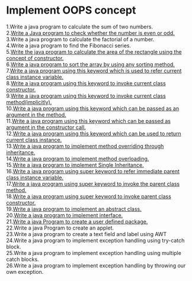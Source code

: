 # Implement OOPS concept

1.Write a java program to calculate the sum of two numbers.<br>
2.[Write a Java program to check whether the number is even or odd.](https://github.com/ProshantaDebnath/Java/blob/main/2.Write%20a%20Java%20program%20to%20check%20whether%20the%20number%20is%20even%20or%20odd.java)<br>
3.Write a java program to calculate the factorial of a number.<br>
4.Write a java program to find the Fibonacci series.<br>
5.[Write the java program to calculate the area of the rectangle using the concept of constructor.](https://github.com/ProshantaDebnath/Java/blob/main/5.Write%20the%20java%20program%20to%20calculate%20the%20area%20of%20the%20rectangle%20using%20the%20concept%20of%20constructor.java)<br>
6.[Write a java program to sort the array by using any sorting method.](https://github.com/ProshantaDebnath/Java/blob/main/6.Write%20a%20java%20program%20to%20sort%20the%20array%20by%20using%20any%20sorting%20method.java)<br>
7.[Write a java program using this keyword which is used to refer current class instance variable.](https://github.com/ProshantaDebnath/Java/blob/main/7.Write%20a%20java%20program%20using%20this%20keyword%20which%20is%20used%20to%20refer%20current%20class%20instance%20variable.java)<br>
8.[Write a java program using this keyword to invoke current class constructor.]()<br>
9.[Write a java program using this keyword to invoke current class method(implicitly).](https://github.com/ProshantaDebnath/Java/blob/main/9.Write%20a%20java%20program%20using%20this%20keyword%20to%20invoke%20current%20class%20method(implicitly).java)<br>
10.[Write a java program using this keyword which can be passed as an argument in the method.](https://github.com/ProshantaDebnath/Java/blob/main/10.Write%20a%20java%20program%20using%20this%20keyword%20which%20can%20be%20passed%20as%20an%20argument%20in%20the%20method.java)<br>
11.[Write a java program using this keyword which can be passed as argument in the constructor call.](https://github.com/ProshantaDebnath/Java/blob/main/11.Write%20a%20java%20program%20using%20this%20keyword%20which%20can%20be%20passed%20as%20argument%20in%20the%20constructor%20call.java)<br>
12.[Write a java program using this keyword which can be used to return current class instance.](https://github.com/ProshantaDebnath/Java/blob/main/12.Write%20a%20java%20program%20using%20this%20keyword%20which%20can%20be%20used%20to%20return%20current%20class%20instance.java)<br>
13.[Write a java program to implement method overriding through inheritance.](https://github.com/ProshantaDebnath/Java/blob/main/13.Write%20a%20java%20program%20to%20implement%20method%20overriding%20through%20inheritance.java)<br>
14.[Write a java program to implement method overloading.](https://github.com/ProshantaDebnath/Java/blob/main/14.Write%20a%20java%20program%20to%20implement%20method%20overloading.java)<br>
15.[Write a java program to implement Single Inheritance.](https://github.com/ProshantaDebnath/Java/blob/main/15.Write%20a%20java%20program%20to%20implement%20Single%20Inheritance.java)<br>
16.[Write a java program using super keyword to refer immediate parent class instance variable.](https://github.com/ProshantaDebnath/Java/blob/main/16.Write%20a%20java%20program%20using%20super%20keyword%20to%20refer%20immediate%20parent%20class%20instance%20variable.cpp)<br>
17.[Write a java program using super keyword to invoke the parent class method.](https://github.com/ProshantaDebnath/Java/blob/main/17.Write%20a%20java%20program%20using%20super%20keyword%20to%20invoke%20the%20parent%20class%20method.cpp)<br>
18.[Write a java program using super keyword to invoke parent class constructor.](https://github.com/ProshantaDebnath/Java/blob/main/18.Write%20a%20java%20program%20using%20super%20keyword%20to%20invoke%20parent%20class%20constructor.cpp)<br>
19.[Write a java program to implement an abstract class.](https://github.com/ProshantaDebnath/Java/blob/main/19.Write%20a%20java%20program%20to%20implement%20an%20abstract%20class.java)<br>
20.[Write a java program to implement interface.](https://github.com/ProshantaDebnath/Java/blob/main/20.Write%20a%20java%20program%20to%20implement%20interface.java)<br>
21.[Write a java Program to create a user defined package.](https://github.com/ProshantaDebnath/Java/blob/main/21.Write%20a%20java%20Program%20to%20create%20a%20user%20defined%20package.java)<br>
22.Write a java Program to create an applet.<br>
23.Write a java program to create a text field and label using AWT<br>
24.Write a java program to implement exception handling using try-catch block.<br>
25.Write a java program to implement exception handling using multiple catch blocks.<br>
26.Write a java program to implement exception handling by throwing our own exception.<br>

